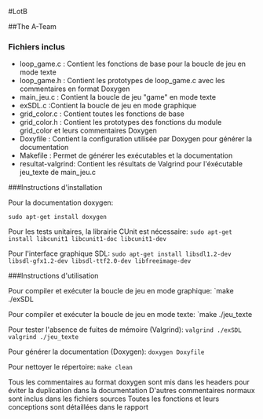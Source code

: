 #LotB

##The A-Team

### Fichiers inclus
* loop_game.c :  Contient les fonctions de base pour la boucle de jeu en mode texte
* loop_game.h : Contient les prototypes de loop_game.c avec les commentaires en format Doxygen
* main_jeu.c : Contient la boucle de jeu "game" en mode texte
* exSDL.c :Contient la boucle de jeu en mode graphique 
* grid_color.c : Contient toutes les fonctions de base
* grid_color.h : Contient les prototypes des fonctions du module grid_color et leurs commentaires Doxygen
* Doxyfile : Contient la configuration utilisée par Doxygen pour générer la documentation
* Makefile : Permet de générer les exécutables et la documentation
* resultat-valgrind: Contient les résultats de Valgrind pour l'éxécutable jeu_texte de main_jeu.c


###Instructions d'installation

Pour la documentation doxygen:

`sudo apt-get install doxygen`

Pour les tests unitaires, la librairie CUnit est nécessaire:
`sudo apt-get install libcunit1 libcunit1-doc libcunit1-dev`

Pour l'interface graphique SDL:
`sudo apt-get install libsdl1.2-dev libsdl-gfx1.2-dev libsdl-ttf2.0-dev libfreeimage-dev`

###Instructions d'utilisation

Pour compiler et exécuter la boucle de jeu en mode graphique:
`make
./exSDL


Pour compiler et exécuter la boucle de jeu en mode texte:
`make
./jeu_texte

Pour tester l'absence de fuites de mémoire (Valgrind):
`valgrind ./exSDL
valgrind ./jeu_texte`

Pour générer la documentation (Doxygen):
`doxygen Doxyfile `

Pour nettoyer le répertoire:
`make clean`

Tous les commentaires au format doxygen sont mis dans les headers pour éviter la duplication dans la documentation
D'autres commentaires normaux sont inclus dans les fichiers sources
Toutes les fonctions et leurs conceptions sont détaillées dans le rapport 



